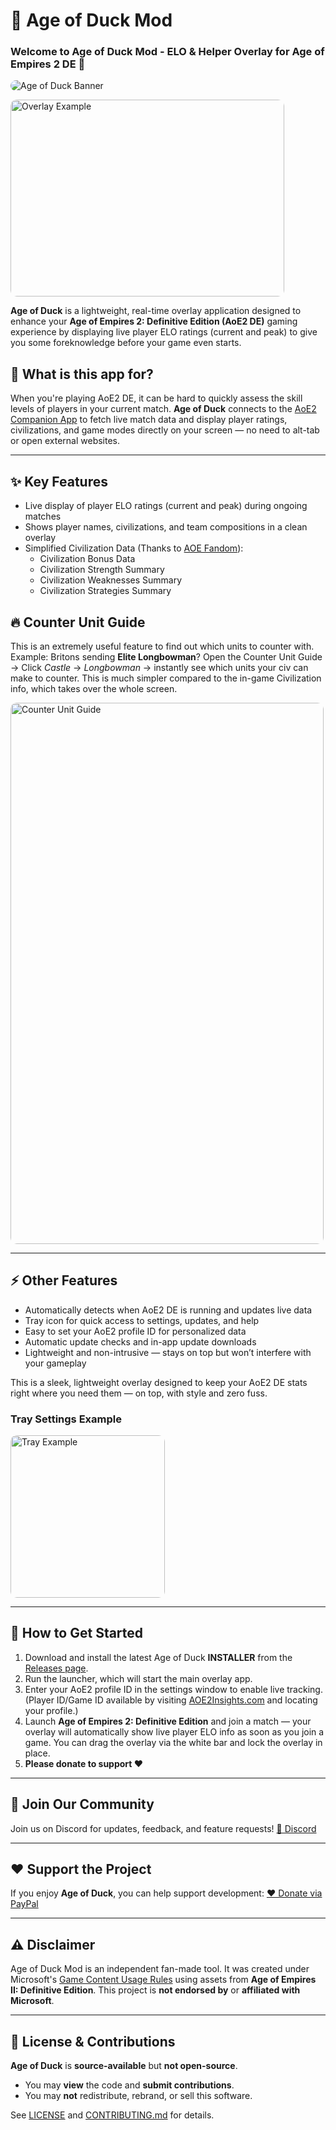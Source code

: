<h1>🦆 Age of Duck Mod</h1>
<h3>Welcome to Age of Duck Mod - ELO & Helper Overlay for Age of Empires 2 DE 🎉</h3>

<!-- Banner -->
<p>
  <img src="https://github.com/user-attachments/assets/a85eb7fe-c8e6-4409-8c44-4456b2344bce" alt="Age of Duck Banner" style="max-width:100%; border-radius:10px;">
</p>

<!-- Intro Image -->
<p>
  <img src="https://github.com/user-attachments/assets/feeb2946-7e02-40ba-a1c1-2e7507245b74" alt="Overlay Example" width="438" height="315" style="border-radius:10px;">
</p>

<p>
  <strong>Age of Duck</strong> is a lightweight, real-time overlay application designed to enhance your
  <strong>Age of Empires 2: Definitive Edition (AoE2 DE)</strong> gaming experience by displaying live player
  ELO ratings (current and peak) to give you some foreknowledge before your game even starts.
</p>

<h2>🤔 What is this app for?</h2>
<p>
When you're playing AoE2 DE, it can be hard to quickly assess the skill levels of players in your current match.  
<strong>Age of Duck</strong> connects to the
<a href="https://app.aoe2companion.com/" target="_blank">AoE2 Companion App</a>
to fetch live match data and display player ratings, civilizations, and game modes directly on your screen —
no need to alt-tab or open external websites.
</p>

<hr>

<h2>✨ Key Features</h2>
<ul>
  <li>Live display of player ELO ratings (current and peak) during ongoing matches</li>
  <li>Shows player names, civilizations, and team compositions in a clean overlay</li>
  <li>
    Simplified Civilization Data (Thanks to
    <a href="https://ageofempires.fandom.com/wiki/Category:Age_of_Empires_II" target="_blank">AOE Fandom</a>):
    <ul>
      <li>Civilization Bonus Data</li>
      <li>Civilization Strength Summary</li>
      <li>Civilization Weaknesses Summary</li>
      <li>Civilization Strategies Summary</li>
    </ul>
  </li>
</ul>

<h2>🔥 Counter Unit Guide</h2>
<p>
This is an extremely useful feature to find out which units to counter with.  
Example: Britons sending <strong>Elite Longbowman</strong>?  
Open the Counter Unit Guide → Click <em>Castle</em> → <em>Longbowman</em> → instantly see which units your civ can make to counter.  
This is much simpler compared to the in-game Civilization info, which takes over the whole screen.
</p>

<p>
  <img src="https://github.com/user-attachments/assets/bd55443c-f669-44c5-afd3-3811ec9ded4b" alt="Counter Unit Guide" width="501" height="866" style="border-radius:10px;">
</p>

<hr>

<h2>⚡ Other Features</h2>
<ul>
  <li>Automatically detects when AoE2 DE is running and updates live data</li>
  <li>Tray icon for quick access to settings, updates, and help</li>
  <li>Easy to set your AoE2 profile ID for personalized data</li>
  <li>Automatic update checks and in-app update downloads</li>
  <li>Lightweight and non-intrusive — stays on top but won’t interfere with your gameplay</li>
</ul>

<p>
This is a sleek, lightweight overlay designed to keep your AoE2 DE stats right where you need them — on top, with style and zero fuss.
</p>

<h3>Tray Settings Example</h3>
<p>
  <img src="https://github.com/user-attachments/assets/efb029c7-b810-4838-a34f-08943fb2b1e3" alt="Tray Example" width="247" height="260" style="border-radius:10px;">
</p>

<hr>

<h2>🚀 How to Get Started</h2>
<ol>
  <li>
    Download and install the latest Age of Duck
    <strong>INSTALLER</strong> from the
    <a href="https://github.com/BubbleDuckz/AgeofDuck-ELO-Overlay-for-Age-of-Empires-2-DE/releases" target="_blank">Releases page</a>.
  </li>
  <li>Run the launcher, which will start the main overlay app.</li>
  <li>
    Enter your AoE2 profile ID in the settings window to enable live tracking.
    (Player ID/Game ID available by visiting
    <a href="https://aoe2insights.com" target="_blank">AOE2Insights.com</a> and locating your profile.)
  </li>
  <li>
    Launch <strong>Age of Empires 2: Definitive Edition</strong> and join a match —
    your overlay will automatically show live player ELO info as soon as you join a game.
    You can drag the overlay via the white bar and lock the overlay in place.
  </li>
  <li>
    <strong>Please donate to support ❤️</strong>
  </li>
</ol>

<hr>

<h2>💬 Join Our Community</h2>
<p>
Join us on Discord for updates, feedback, and feature requests!  
<a href="https://discord.gg/hWsa7KS9nw" target="_blank">💬 Discord</a>
</p>

<hr>

<h2>❤️ Support the Project</h2>
<p>
If you enjoy <strong>Age of Duck</strong>, you can help support development:  
<a href="https://paypal.me/mywebdeveloper" target="_blank">❤️ Donate via PayPal</a>
</p>

<hr>

<h2>⚠️ Disclaimer</h2>
<p>
Age of Duck Mod is an independent fan-made tool.  
It was created under Microsoft's
<a href="https://www.xbox.com/en-US/developers/rules" target="_blank">Game Content Usage Rules</a>
using assets from <strong>Age of Empires II: Definitive Edition</strong>.  
This project is <strong>not endorsed by</strong> or <strong>affiliated with Microsoft</strong>.
</p>

<hr>

<h2>📜 License & Contributions</h2>
<p><strong>Age of Duck</strong> is <strong>source-available</strong> but <strong>not open-source</strong>.</p>
<ul>
  <li>You may <strong>view</strong> the code and <strong>submit contributions</strong>.</li>
  <li>You may <strong>not</strong> redistribute, rebrand, or sell this software.</li>
</ul>
<p>
See <a href="./LICENSE">LICENSE</a> and <a href="./CONTRIBUTING.md">CONTRIBUTING.md</a> for details.
</p>

